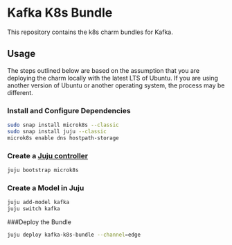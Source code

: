 # Kafka K8s Bundle

This repository contains the k8s charm bundles for Kafka.

## Usage
The steps outlined below are based on the assumption that you are deploying the charm locally with the latest LTS of Ubuntu.  If you are using another version of Ubuntu or another operating system, the process may be different.

### Install and Configure Dependencies
```bash
sudo snap install microk8s --classic
sudo snap install juju --classic
microk8s enable dns hostpath-storage
```

### Create a [Juju controller](https://juju.is/docs/olm/create-a-controller)
```bash
juju bootstrap microk8s
```

### Create a Model in Juju
```bash
juju add-model kafka
juju switch kafka
```
###Deploy the Bundle
```bash
juju deploy kafka-k8s-bundle --channel=edge
```


